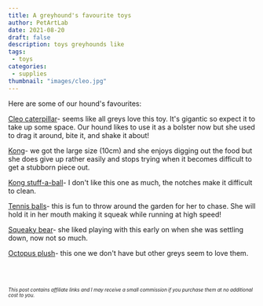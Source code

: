 ```yaml
---
title: A greyhound's favourite toys
author: PetArtLab
date: 2021-08-20
draft: false
description: toys greyhounds like
tags:
 - toys
categories:
 - supplies
thumbnail: "images/cleo.jpg"
---
```


Here are some of our hound's favourites: 

[Cleo caterpillar](https://www.smythstoys.com/uk/en-gb/toys/soft-toys-and-teddy-bears/190cm-cleo-the-caterpillar/p/122783)- seems like all greys love this toy. It's gigantic so expect it to take up some space. Our hound likes to use it as a bolster now but she used to drag it around, bite it, and shake it about!

[Kong](https://www.zooplus.co.uk/shop/dogs/dog_toys_dog_training/kongs/kong/139212)- we got the large size (10cm) and she enjoys digging out the food but she does give up rather easily and stops trying when it becomes difficult to get a stubborn piece out. 

[Kong stuff-a-ball](https://www.zooplus.co.uk/shop/dogs/dog_toys_dog_training/kongs/dental_dog_toy/139262)- I don't like this one as much, the notches make it difficult to clean.

[Tennis balls](https://fetch.co.uk/kong-air-dog-air-kong-squeakers-balls-medium-3-pack-dog-toy-85430011)- this is fun to throw around the garden for her to chase. She will hold it in her mouth making it squeak while running at high speed! 

[Squeaky bear](https://www.zooplus.co.uk/shop/dogs/dog_toys_dog_training/kongs/special/490974)- she liked playing with this early on when she was settling down, now not so much. 

[Octopus plush](https://www.kentgreyhoundrescue.com/product/octopus-family-dog-toys/)- this one we don't have but other greys seem to love them.
<br>


<br>


<br>



<sub><sup>_This post contains affiliate links and I may receive a small commission if you purchase them at no additional cost to you._</sup></sub>